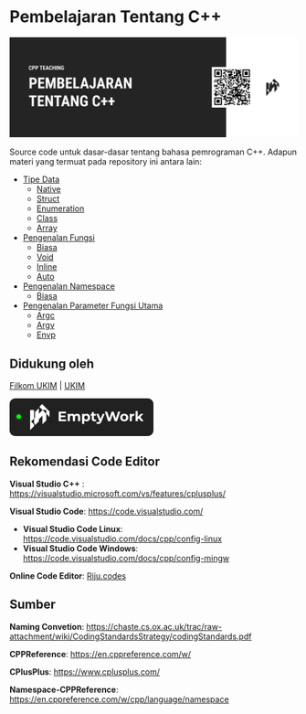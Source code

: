 # Pembelajaran Tentang C++

![Pembelajaran tentang C++/CPlusPlus](/assets/cpp-teaching-readme.png)

Source code untuk dasar-dasar tentang bahasa pemrograman C++. Adapun materi yang termuat pada repository ini antara lain:
- [Tipe Data](src/data-types)
  - [Native](src/data-types/native)
  - [Struct](src/data-types/struct)
  - [Enumeration](src/data-types/enum)
  - [Class](src/data-types/class)
  - [Array](src/data-types/array)
- [Pengenalan Fungsi](src/functions)
  - [Biasa](src/functions/basic) 
  - [Void](src/functions/void)
  - [Inline](src/functions/inline)
  - [Auto](src/functions/auto)
- [Pengenalan Namespace](src/namespace)
  - [Biasa](src/namespace/basic)
- [Pengenalan Parameter Fungsi Utama](src/main)
  - [Argc](src/main/argc)
  - [Argv](src/main/argv)
  - [Envp](src/main/envp)

## Didukung oleh

[Filkom UKIM](https://filkom.ukim.ac.id) | [UKIM](https://ukim.ac.id)

[![EmptyWork](/assets/active.svg)](https://emptywork.netlify.app)

## Rekomendasi Code Editor

**Visual Studio C++** : https://visualstudio.microsoft.com/vs/features/cplusplus/

**Visual Studio Code**: https://code.visualstudio.com/
 - **Visual Studio Code Linux**: https://code.visualstudio.com/docs/cpp/config-linux
 - **Visual Studio Code Windows**: https://code.visualstudio.com/docs/cpp/config-mingw

**Online Code Editor**: [Riju.codes](https://riju.codes/cpp)
## Sumber

**Naming Convetion**: https://chaste.cs.ox.ac.uk/trac/raw-attachment/wiki/CodingStandardsStrategy/codingStandards.pdf

**CPPReference**: https://en.cppreference.com/w/

**CPlusPlus**: https://www.cplusplus.com/

**Namespace-CPPReference**: https://en.cppreference.com/w/cpp/language/namespace
